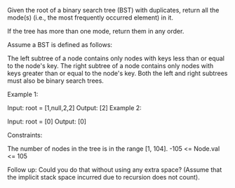 Given the root of a binary search tree (BST) with duplicates, return all the mode(s) (i.e., the most frequently occurred element) in it.

If the tree has more than one mode, return them in any order.

Assume a BST is defined as follows:

The left subtree of a node contains only nodes with keys less than or equal to the node's key.
The right subtree of a node contains only nodes with keys greater than or equal to the node's key.
Both the left and right subtrees must also be binary search trees.

Example 1:

Input: root = [1,null,2,2]
Output: [2]
Example 2:

Input: root = [0]
Output: [0]

Constraints:

The number of nodes in the tree is in the range [1, 104].
-105 <= Node.val <= 105
 

Follow up: Could you do that without using any extra space? (Assume that the implicit stack space incurred due to recursion does not count).